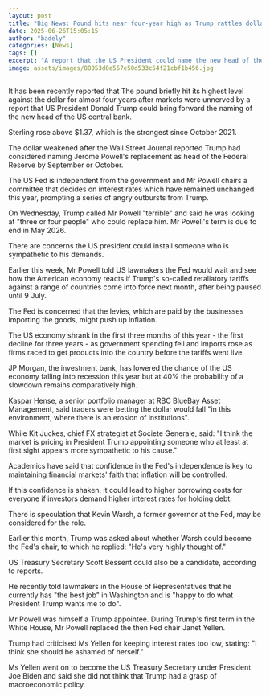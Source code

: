 ```yaml
---
layout: post
title: "Big News: Pound hits near four-year high as Trump rattles dollar"
date: 2025-06-26T15:05:15
author: "badely"
categories: [News]
tags: []
excerpt: "A report that the US President could name the new head of the central bank early raises concerns over its independence."
image: assets/images/88053d0e557e50d533c54f21cbf1b456.jpg
---
```


It has been recently reported that The pound briefly hit its highest level against the dollar for almost four years after markets were unnerved by a report that US President Donald Trump could bring forward the naming of the new head of the US central bank. 

Sterling rose above $1.37, which is the strongest since October 2021.

The dollar weakened after the Wall Street Journal reported Trump had considered naming Jerome Powell's replacement as head of the Federal Reserve by September or October.

The US Fed is independent from the government and Mr Powell chairs a committee that decides on interest rates which have remained unchanged this year, prompting a series of angry outbursts from Trump.

On Wednesday, Trump called Mr Powell "terrible" and said he was looking at "three or four people" who could replace him. Mr Powell's term is due to end in May 2026.

There are concerns the US president could install someone who is sympathetic to his demands.

Earlier this week, Mr Powell told US lawmakers the Fed would wait and see how the American economy reacts if Trump's so-called retaliatory tariffs against a range of countries come into force next month, after being paused until 9 July. 

The Fed is concerned that the levies, which are paid by the businesses importing the goods, might push up inflation.

The US economy shrank in the first three months of this year - the first decline for three years - as government spending fell and imports rose as firms raced to get products into the country before the tariffs went live.

JP Morgan, the investment bank, has lowered the chance of the US economy falling into recession this year but at 40% the probability of a slowdown remains comparatively high.

Kaspar Hense, a senior portfolio manager at RBC BlueBay Asset Management, said traders were betting the dollar would fall "in this environment, where there is an erosion of institutions".

While Kit Juckes, chief FX strategist at Societe Generale, said: "I think the market is pricing in President Trump appointing someone who at least at first sight appears more sympathetic to his cause."

Academics have said that confidence in the Fed's independence is key to maintaining financial markets' faith that inflation will be controlled.

If this confidence is shaken, it could lead to higher borrowing costs for everyone if investors demand higher interest rates for holding debt.

There is speculation that Kevin Warsh, a former governor at the Fed, may be considered for the role.

Earlier this month, Trump was asked about whether Warsh could become the Fed's chair, to which he replied: "He's very highly thought of."

US Treasury Secretary Scott Bessent could also be a candidate, according to reports. 

He recently told lawmakers in the House of Representatives that he currently has "the best job" in Washington and is "happy to do what President Trump wants me to do".

Mr Powell was himself a Trump appointee. During Trump's first term in the White House, Mr Powell replaced the then Fed chair Janet Yellen.

Trump had criticised Ms Yellen for keeping interest rates too low, stating: "I think she should be ashamed of herself."

Ms Yellen went on to become the US Treasury Secretary under President Joe Biden and said she did not think that Trump had a grasp of macroeconomic policy.

